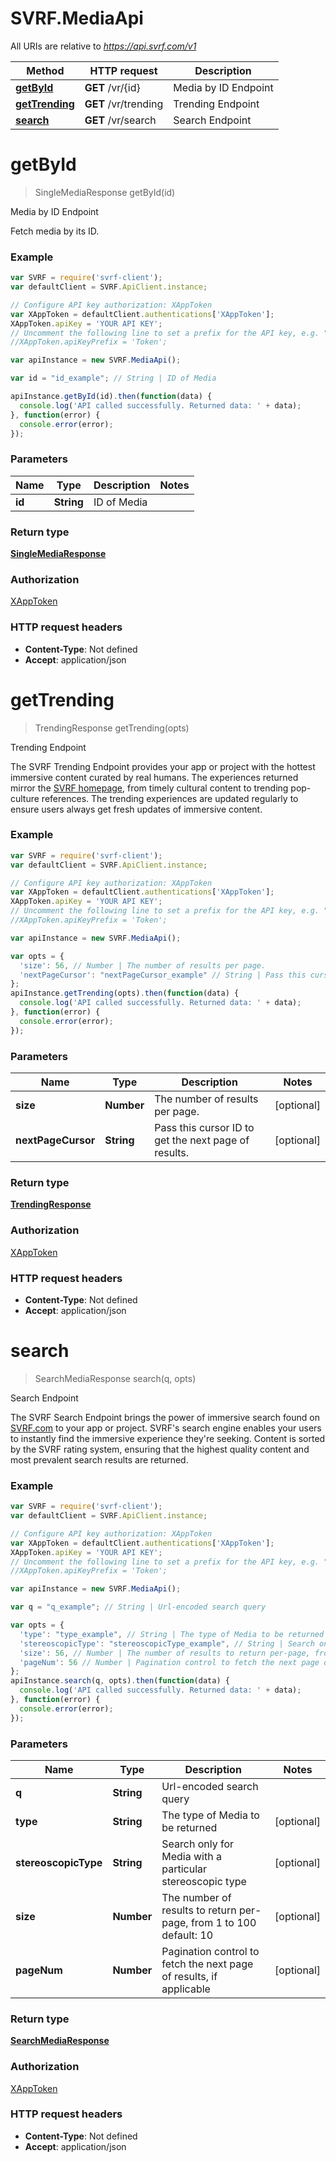 # SVRF.MediaApi

All URIs are relative to *https://api.svrf.com/v1*

Method | HTTP request | Description
------------- | ------------- | -------------
[**getById**](MediaApi.md#getById) | **GET** /vr/{id} | Media by ID Endpoint
[**getTrending**](MediaApi.md#getTrending) | **GET** /vr/trending | Trending Endpoint
[**search**](MediaApi.md#search) | **GET** /vr/search | Search Endpoint


<a name="getById"></a>
# **getById**
> SingleMediaResponse getById(id)

Media by ID Endpoint

Fetch media by its ID.

### Example
```javascript
var SVRF = require('svrf-client');
var defaultClient = SVRF.ApiClient.instance;

// Configure API key authorization: XAppToken
var XAppToken = defaultClient.authentications['XAppToken'];
XAppToken.apiKey = 'YOUR API KEY';
// Uncomment the following line to set a prefix for the API key, e.g. "Token" (defaults to null)
//XAppToken.apiKeyPrefix = 'Token';

var apiInstance = new SVRF.MediaApi();

var id = "id_example"; // String | ID of Media

apiInstance.getById(id).then(function(data) {
  console.log('API called successfully. Returned data: ' + data);
}, function(error) {
  console.error(error);
});

```

### Parameters

Name | Type | Description  | Notes
------------- | ------------- | ------------- | -------------
 **id** | **String**| ID of Media | 

### Return type

[**SingleMediaResponse**](SingleMediaResponse.md)

### Authorization

[XAppToken](../README.md#XAppToken)

### HTTP request headers

 - **Content-Type**: Not defined
 - **Accept**: application/json

<a name="getTrending"></a>
# **getTrending**
> TrendingResponse getTrending(opts)

Trending Endpoint

The SVRF Trending Endpoint provides your app or project with the hottest immersive content curated by real humans. The experiences returned mirror the [SVRF homepage](https://www.svrf.com), from timely cultural content to trending pop-culture references. The trending experiences are updated regularly to ensure users always get fresh updates of immersive content.

### Example
```javascript
var SVRF = require('svrf-client');
var defaultClient = SVRF.ApiClient.instance;

// Configure API key authorization: XAppToken
var XAppToken = defaultClient.authentications['XAppToken'];
XAppToken.apiKey = 'YOUR API KEY';
// Uncomment the following line to set a prefix for the API key, e.g. "Token" (defaults to null)
//XAppToken.apiKeyPrefix = 'Token';

var apiInstance = new SVRF.MediaApi();

var opts = { 
  'size': 56, // Number | The number of results per page.
  'nextPageCursor': "nextPageCursor_example" // String | Pass this cursor ID to get the next page of results.
};
apiInstance.getTrending(opts).then(function(data) {
  console.log('API called successfully. Returned data: ' + data);
}, function(error) {
  console.error(error);
});

```

### Parameters

Name | Type | Description  | Notes
------------- | ------------- | ------------- | -------------
 **size** | **Number**| The number of results per page. | [optional] 
 **nextPageCursor** | **String**| Pass this cursor ID to get the next page of results. | [optional] 

### Return type

[**TrendingResponse**](TrendingResponse.md)

### Authorization

[XAppToken](../README.md#XAppToken)

### HTTP request headers

 - **Content-Type**: Not defined
 - **Accept**: application/json

<a name="search"></a>
# **search**
> SearchMediaResponse search(q, opts)

Search Endpoint

The SVRF Search Endpoint brings the power of immersive search found on [SVRF.com](https://www.svrf.com) to your app or project. SVRF&#39;s search engine enables your users to instantly find the immersive experience they&#39;re seeking. Content is sorted by the SVRF rating system, ensuring that the highest quality content and most prevalent search results are returned. 

### Example
```javascript
var SVRF = require('svrf-client');
var defaultClient = SVRF.ApiClient.instance;

// Configure API key authorization: XAppToken
var XAppToken = defaultClient.authentications['XAppToken'];
XAppToken.apiKey = 'YOUR API KEY';
// Uncomment the following line to set a prefix for the API key, e.g. "Token" (defaults to null)
//XAppToken.apiKeyPrefix = 'Token';

var apiInstance = new SVRF.MediaApi();

var q = "q_example"; // String | Url-encoded search query

var opts = { 
  'type': "type_example", // String | The type of Media to be returned
  'stereoscopicType': "stereoscopicType_example", // String | Search only for Media with a particular stereoscopic type
  'size': 56, // Number | The number of results to return per-page, from 1 to 100 default: 10
  'pageNum': 56 // Number | Pagination control to fetch the next page of results, if applicable
};
apiInstance.search(q, opts).then(function(data) {
  console.log('API called successfully. Returned data: ' + data);
}, function(error) {
  console.error(error);
});

```

### Parameters

Name | Type | Description  | Notes
------------- | ------------- | ------------- | -------------
 **q** | **String**| Url-encoded search query | 
 **type** | **String**| The type of Media to be returned | [optional] 
 **stereoscopicType** | **String**| Search only for Media with a particular stereoscopic type | [optional] 
 **size** | **Number**| The number of results to return per-page, from 1 to 100 default: 10 | [optional] 
 **pageNum** | **Number**| Pagination control to fetch the next page of results, if applicable | [optional] 

### Return type

[**SearchMediaResponse**](SearchMediaResponse.md)

### Authorization

[XAppToken](../README.md#XAppToken)

### HTTP request headers

 - **Content-Type**: Not defined
 - **Accept**: application/json

